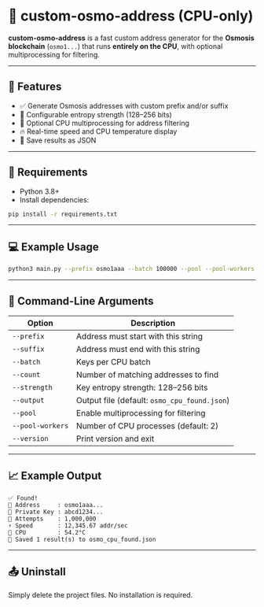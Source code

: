 # 🧪 custom-osmo-address (CPU-only)

**custom-osmo-address** is a fast custom address generator for the **Osmosis blockchain** (`osmo1...`) that runs **entirely on the CPU**, with optional multiprocessing for filtering.

---

## 🚀 Features

- ✅ Generate Osmosis addresses with custom prefix and/or suffix
- 🔐 Configurable entropy strength (128–256 bits)
- 🧵 Optional CPU multiprocessing for address filtering
- 🔥 Real-time speed and CPU temperature display
- 💾 Save results as JSON

---

## 🧰 Requirements

- Python 3.8+
- Install dependencies:

```bash
pip install -r requirements.txt
```

---

## 💻 Example Usage

```bash
python3 main.py --prefix osmo1aaa --batch 100000 --pool --pool-workers 4
```

---

## 🔧 Command-Line Arguments

| Option            | Description |
|-------------------|-------------|
| `--prefix`        | Address must start with this string |
| `--suffix`        | Address must end with this string |
| `--batch`         | Keys per CPU batch |
| `--count`         | Number of matching addresses to find |
| `--strength`      | Key entropy strength: 128–256 bits |
| `--output`        | Output file (default: `osmo_cpu_found.json`) |
| `--pool`          | Enable multiprocessing for filtering |
| `--pool-workers`  | Number of CPU processes (default: 2) |
| `--version`       | Print version and exit |

---

## 📈 Example Output

```
✅ Found!
🔗 Address     : osmo1aaa...
🔐 Private Key : abcd1234...
🔁 Attempts    : 1,000,000
⚡ Speed       : 12,345.67 addr/sec
🧊 CPU         : 54.2°C
💾 Saved 1 result(s) to osmo_cpu_found.json
```

---

## 📤 Uninstall

Simply delete the project files. No installation is required.
